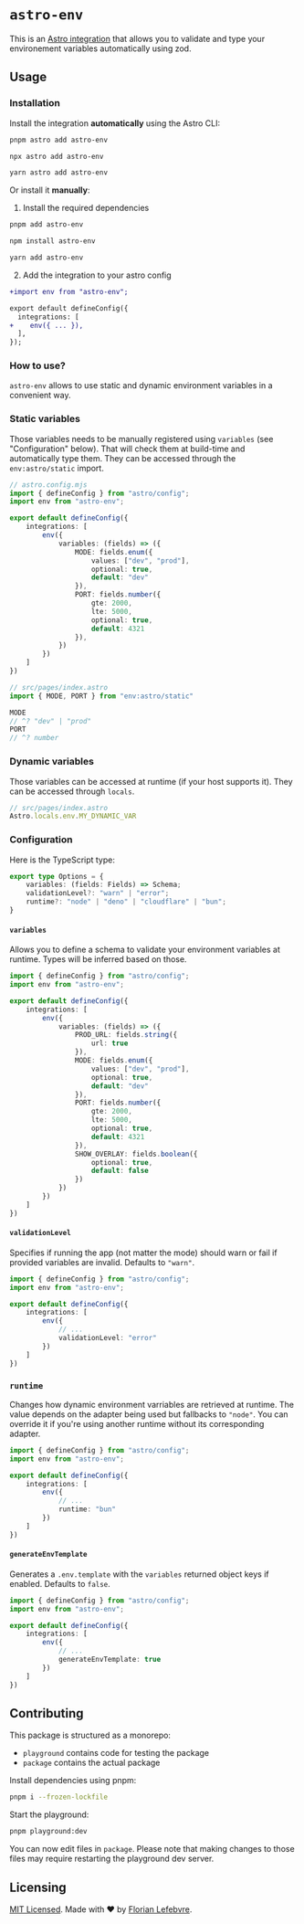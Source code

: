 # `astro-env`

This is an [Astro integration](https://docs.astro.build/en/guides/integrations-guide/) that allows you to validate and type your environement variables automatically using zod.

## Usage

### Installation

Install the integration **automatically** using the Astro CLI:

```bash
pnpm astro add astro-env
```

```bash
npx astro add astro-env
```

```bash
yarn astro add astro-env
```

Or install it **manually**:

1. Install the required dependencies

```bash
pnpm add astro-env
```

```bash
npm install astro-env
```

```bash
yarn add astro-env
```

2. Add the integration to your astro config

```diff
+import env from "astro-env";

export default defineConfig({
  integrations: [
+    env({ ... }),
  ],
});
```

### How to use?

`astro-env` allows to use static and dynamic environment variables in a convenient way.

### Static variables

Those variables needs to be manually registered using `variables` (see "Configuration" below). That will
check them at build-time and automatically type them. They can be accessed through the `env:astro/static` import.

```ts
// astro.config.mjs
import { defineConfig } from "astro/config";
import env from "astro-env";

export default defineConfig({
	integrations: [
		env({
			variables: (fields) => ({
				MODE: fields.enum({
					values: ["dev", "prod"],
					optional: true,
					default: "dev"
				}),
				PORT: fields.number({
					gte: 2000,
					lte: 5000,
					optional: true,
					default: 4321
				}),
			})
		})
	]
})
```

```ts
// src/pages/index.astro
import { MODE, PORT } from "env:astro/static"

MODE
// ^? "dev" | "prod"
PORT
// ^? number
```

### Dynamic variables

Those variables can be accessed at runtime (if your host supports it). They can be accessed through `locals`.

```ts
// src/pages/index.astro
Astro.locals.env.MY_DYNAMIC_VAR
```

### Configuration

Here is the TypeScript type:

```ts
export type Options = {
    variables: (fields: Fields) => Schema;
    validationLevel?: "warn" | "error";
    runtime?: "node" | "deno" | "cloudflare" | "bun";
}
```

#### `variables`

Allows you to define a schema to validate your environment variables at runtime. Types will be inferred based on those.

```ts
import { defineConfig } from "astro/config";
import env from "astro-env";

export default defineConfig({
	integrations: [
		env({
			variables: (fields) => ({
				PROD_URL: fields.string({
					url: true
				}),
				MODE: fields.enum({
					values: ["dev", "prod"],
					optional: true,
					default: "dev"
				}),
				PORT: fields.number({
					gte: 2000,
					lte: 5000,
					optional: true,
					default: 4321
				}),
				SHOW_OVERLAY: fields.boolean({
					optional: true,
					default: false
				})
			})
		})
	]
})
```

#### `validationLevel`

Specifies if running the app (not matter the mode) should warn or fail if provided variables are invalid. Defaults to `"warn"`.

```ts
import { defineConfig } from "astro/config";
import env from "astro-env";

export default defineConfig({
	integrations: [
		env({
			// ...
			validationLevel: "error"
		})
	]
})
```

### `runtime`

Changes how dynamic environment varriables are retrieved at runtime. The value depends on the adapter being used but fallbacks to `"node"`. You can override it if you're using another runtime without its corresponding adapter.

```ts
import { defineConfig } from "astro/config";
import env from "astro-env";

export default defineConfig({
	integrations: [
		env({
			// ...
			runtime: "bun"
		})
	]
})
```

#### `generateEnvTemplate`

Generates a `.env.template` with the `variables` returned object keys if enabled. Defaults to `false`.

```ts
import { defineConfig } from "astro/config";
import env from "astro-env";

export default defineConfig({
	integrations: [
		env({
			// ...
			generateEnvTemplate: true
		})
	]
})
```

## Contributing

This package is structured as a monorepo:

- `playground` contains code for testing the package
- `package` contains the actual package

Install dependencies using pnpm: 

```bash
pnpm i --frozen-lockfile
```

Start the playground:

```bash
pnpm playground:dev
```

You can now edit files in `package`. Please note that making changes to those files may require restarting the playground dev server.

## Licensing

[MIT Licensed](https://github.com/florian-lefebvre/astro-env/blob/main/LICENSE). Made with ❤️ by [Florian Lefebvre](https://github.com/florian-lefebvre).

